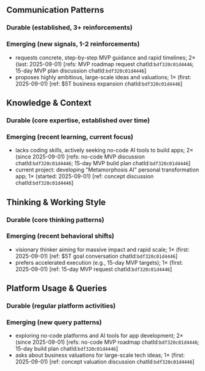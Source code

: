 ## Communication Patterns
### Durable (established, 3+ reinforcements)

### Emerging (new signals, 1-2 reinforcements)
- requests concrete, step-by-step MVP guidance and rapid timelines; 2× (last: 2025-09-01) [refs: MVP roadmap request chatId:`bdf320c01d4446`; 15-day MVP plan discussion chatId:`bdf320c01d4446`]
- proposes highly ambitious, large-scale ideas and valuations; 1× (first: 2025-09-01) [ref: $5T business expansion chatId:`bdf320c01d4446`]

## Knowledge & Context
### Durable (core expertise, established over time)

### Emerging (recent learning, current focus)
- lacks coding skills, actively seeking no-code AI tools to build apps; 2× (since 2025-09-01) [refs: no-code MVP discussion chatId:`bdf320c01d4446`; 15-day MVP build plan chatId:`bdf320c01d4446`]
- current project: developing "Metamorphosis AI" personal transformation app; 1× (started: 2025-09-01) [ref: concept discussion chatId:`bdf320c01d4446`]

## Thinking & Working Style
### Durable (core thinking patterns)

### Emerging (recent behavioral shifts)
- visionary thinker aiming for massive impact and rapid scale; 1× (first: 2025-09-01) [ref: $5T goal conversation chatId:`bdf320c01d4446`]
- prefers accelerated execution (e.g., 15-day MVP targets); 1× (first: 2025-09-01) [ref: 15-day MVP request chatId:`bdf320c01d4446`]

## Platform Usage & Queries
### Durable (regular platform activities)

### Emerging (new query patterns)
- exploring no-code platforms and AI tools for app development; 2× (since 2025-09-01) [refs: no-code MVP roadmap chatId:`bdf320c01d4446`; 15-day build plan chatId:`bdf320c01d4446`]
- asks about business valuations for large-scale tech ideas; 1× (first: 2025-09-01) [ref: concept valuation discussion chatId:`bdf320c01d4446`]